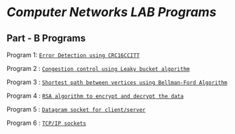 # _Computer Networks LAB Programs_

## Part - B Programs

Program 1: [`Error Detection using CRC16CCITT`](https://github.com/GIRINARASIMHAT/CRC16CCITT-Error-Detection-) 

Program 2 : [`Congestion control using Leaky bucket algorithm`](https://github.com/GIRINARASIMHAT/Leaky-bucket-algorithm--Congestion-control)

Program 3 : [`Shortest path between vertices using Bellman-Ford Algorithm`](https://github.com/GIRINARASIMHAT/Shortest-path-between-vertices-using-bellman-ford-algorithm)

Program 4 : [`RSA algorithm to encrypt and decrypt the data`](https://github.com/GIRINARASIMHAT/RSA-algorithm-to-encrypt-and-decrypt-the-data)

Program 5 : [`Datagram socket for client/server`](https://github.com/GIRINARASIMHAT/datagram-socket-for-client-server-to-display-the-messages-on-client-side-typed-at-the-server-side)

Program 6 : [`TCP/IP sockets`](https://github.com/GIRINARASIMHAT/TCP-IP-sockets)
